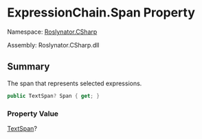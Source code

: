 # ExpressionChain\.Span Property

Namespace: [Roslynator.CSharp](../../README.md)

Assembly: Roslynator\.CSharp\.dll

## Summary

The span that represents selected expressions\.

```csharp
public TextSpan? Span { get; }
```

### Property Value

[TextSpan](https://docs.microsoft.com/en-us/dotnet/api/microsoft.codeanalysis.text.textspan)?


